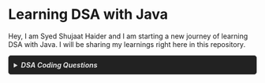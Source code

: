 # Learning DSA with Java

Hey, I am Syed Shujaat Haider and I am starting a new journey of learning DSA with Java. I will be sharing my learnings right here in this repository.

<details style="
  border: 1px solid #444;
  border-radius: 5px;
  padding: 10px;
  background-color: #222;
  color: #ddd;
">
    <summary style="
    cursor: pointer;
    font-weight: bold;
    color: #ddd;
  ">
        <em>DSA Coding Questions</em>
    </summary>

# DSA Coding Questions Topicwise With Notes

| Topic       | Question           | Platform          | Solution          |
|-------------|--------------------|-------------------|-------------------|
| Array       | Largest Element in Array  | [GeeksforGeeks](https://www.geeksforgeeks.org/problems/largest-element-in-array4009/0)   | [Notes](/IntermediateJAVA/Arrays/Striver's%20Array%20Series/Day1-Basic.md/#question-01--largest-element-in-array)   |
|             | Question 02  | [GeeksforGeeks](Platform_Link)   | [Notes](Notes)   |
| Linked List | Question 01  | [HackerRank](Platform_Link)   | [Notes](Notes)   |
|             | Question 02  | [CodeSignal](Platform_Link)   | [Notes](Notes)   |
| Sorting     | Question 01  | [LeetCode](Platform_Link)   | [Notes](Notes)   |
|             | Question 02  | [GeeksforGeeks](Platform_Link)   | [Notes](Notes)   |

> 💡 **Tip**: Click on Notes to see detailed notes for a particular question. 

</details>